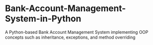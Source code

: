 # Bank-Account-Management-System-in-Python
A Python-based Bank Account Management System implementing OOP concepts such as inheritance, exceptions, and method overriding
